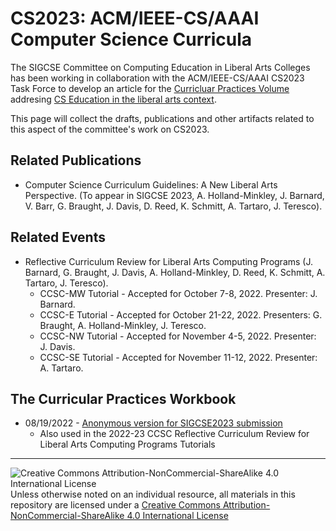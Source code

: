 # CS2023: ACM/IEEE-CS/AAAI Computer Science Curricula

The SIGCSE Committee on Computing Education in Liberal Arts Colleges has been working in collaboration with the ACM/IEEE-CS/AAAI CS2023 Task Force to develop an article for the [Curricluar Practices Volume](https://csed.acm.org/curricular-practices-volume/) addresing [CS Education in the liberal arts context](https://csed.acm.org/curricular-practices-volume-liberal-arts/).

This page will collect the drafts, publications and other artifacts related to this aspect of the committee's work on CS2023.

## Related Publications

* Computer Science Curriculum Guidelines: A New Liberal Arts Perspective. (To appear in SIGCSE 2023, A. Holland-Minkley, J. Barnard, V. Barr, G. Braught, J. Davis, D. Reed, K. Schmitt, A. Tartaro, J. Teresco). 

## Related Events

* Reflective Curriculum Review for Liberal Arts Computing Programs (J. Barnard, G. Braught, J. Davis, A. Holland-Minkley, D. Reed, K. Schmitt, A. Tartaro, J. Teresco).
  * CCSC-MW Tutorial - Accepted for October 7-8, 2022. Presenter: J. Barnard.
  * CCSC-E Tutorial - Accepted for October 21-22, 2022. Presenters: G. Braught, A. Holland-Minkley, J. Teresco.
  * CCSC-NW Tutorial - Accepted for November 4-5, 2022. Presenter: J. Davis.
  * CCSC-SE Tutorial - Accepted for November 11-12, 2022. Presenter: A. Tartaro.

## The Curricular Practices Workbook

* 08/19/2022 - [Anonymous version for SIGCSE2023 submission](08-19-22-ProcessWorkbook.pdf)
  * Also used in the 2022-23 CCSC Reflective Curriculum Review for Liberal Arts Computing Programs Tutorials

___
![Creative Commons Attribution-NonCommercial-ShareAlike 4.0 International License](https://i.creativecommons.org/l/by-nc-sa/4.0/88x31.png "Creative Commons Attribution-NonCommercial-ShareAlike 4.0 International License") Unless otherwise noted on an individual resource, all materials in this repository are licensed under a [Creative Commons Attribution-NonCommercial-ShareAlike 4.0 International License](http://creativecommons.org/licenses/by-nc-sa/4.0/)
